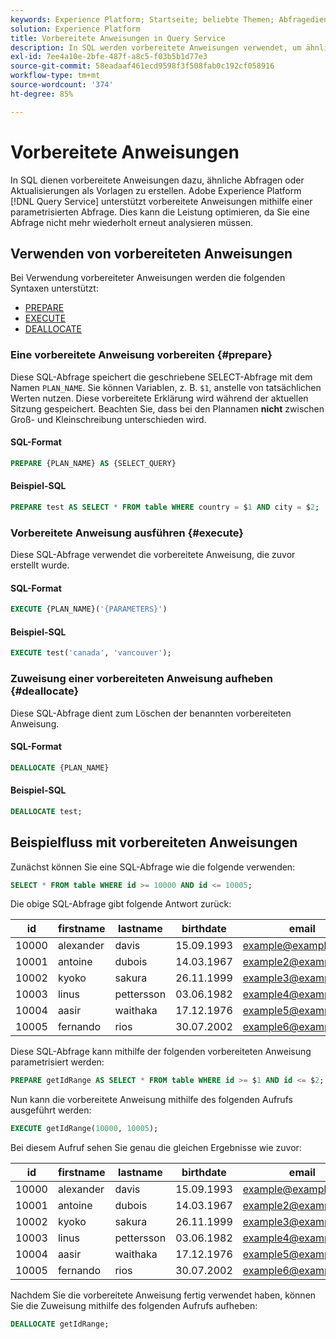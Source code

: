 ```yaml
---
keywords: Experience Platform; Startseite; beliebte Themen; Abfragedienst; Query Service; vorbereitete Anweisungen; vorbereitet; sql
solution: Experience Platform
title: Vorbereitete Anweisungen in Query Service
description: In SQL werden vorbereitete Anweisungen verwendet, um ähnliche Abfragen oder Aktualisierungen als Vorlage zu verwenden. Adobe Experience Platform Query Service unterstützt vorbereitete Anweisungen durch Einsatz einer parametrisierten Abfrage.
exl-id: 7ee4a10e-2bfe-487f-a8c5-f03b5b1d77e3
source-git-commit: 58eadaaf461ecd9598f3f508fab0c192cf058916
workflow-type: tm+mt
source-wordcount: '374'
ht-degree: 85%

---
```


# Vorbereitete Anweisungen

In SQL dienen vorbereitete Anweisungen dazu, ähnliche Abfragen oder Aktualisierungen als Vorlagen zu erstellen. Adobe Experience Platform [!DNL Query Service] unterstützt vorbereitete Anweisungen mithilfe einer parametrisierten Abfrage. Dies kann die Leistung optimieren, da Sie eine Abfrage nicht mehr wiederholt erneut analysieren müssen.

## Verwenden von vorbereiteten Anweisungen

Bei Verwendung vorbereiteter Anweisungen werden die folgenden Syntaxen unterstützt:

- [PREPARE](#prepare)
- [EXECUTE](#execute)
- [DEALLOCATE](#deallocate)

### Eine vorbereitete Anweisung vorbereiten {#prepare}

Diese SQL-Abfrage speichert die geschriebene SELECT-Abfrage mit dem Namen `PLAN_NAME`. Sie können Variablen, z. B. `$1`, anstelle von tatsächlichen Werten nutzen. Diese vorbereitete Erklärung wird während der aktuellen Sitzung gespeichert. Beachten Sie, dass bei den Plannamen **nicht** zwischen Groß- und Kleinschreibung unterschieden wird.

#### SQL-Format

```sql
PREPARE {PLAN_NAME} AS {SELECT_QUERY}
```

#### Beispiel-SQL

```sql
PREPARE test AS SELECT * FROM table WHERE country = $1 AND city = $2;
```

### Vorbereitete Anweisung ausführen {#execute}

Diese SQL-Abfrage verwendet die vorbereitete Anweisung, die zuvor erstellt wurde.

#### SQL-Format

```sql
EXECUTE {PLAN_NAME}('{PARAMETERS}')
```

#### Beispiel-SQL

```sql
EXECUTE test('canada', 'vancouver');
```

### Zuweisung einer vorbereiteten Anweisung aufheben {#deallocate}

Diese SQL-Abfrage dient zum Löschen der benannten vorbereiteten Anweisung.

#### SQL-Format

```sql
DEALLOCATE {PLAN_NAME}
```

#### Beispiel-SQL

```sql
DEALLOCATE test;
```

## Beispielfluss mit vorbereiteten Anweisungen

Zunächst können Sie eine SQL-Abfrage wie die folgende verwenden:

```sql
SELECT * FROM table WHERE id >= 10000 AND id <= 10005;
```

Die obige SQL-Abfrage gibt folgende Antwort zurück:

| id | firstname | lastname | birthdate | email | city | country |
|--- | --------- | -------- | --------- | ----- | ------- | ---- |
| 10000 | alexander | davis | 15.09.1993 | example@example.com | Vancouver | Kanada |
| 10001 | antoine | dubois | 14.03.1967 | example2@example.com | Paris | Frankreich |
| 10002 | kyoko | sakura | 26.11.1999 | example3@example.com | Tokio | Japan |
| 10003 | linus | pettersson | 03.06.1982 | example4@example.com | Stockholm | Schweden |
| 10004 | aasir | waithaka | 17.12.1976 | example5@example.com | Nairobi | Kenia |
| 10005 | fernando | rios | 30.07.2002 | example6@example.com | Santiago | Chile |

Diese SQL-Abfrage kann mithilfe der folgenden vorbereiteten Anweisung parametrisiert werden:

```sql
PREPARE getIdRange AS SELECT * FROM table WHERE id >= $1 AND id <= $2; 
```

Nun kann die vorbereitete Anweisung mithilfe des folgenden Aufrufs ausgeführt werden:

```sql
EXECUTE getIdRange(10000, 10005);
```

Bei diesem Aufruf sehen Sie genau die gleichen Ergebnisse wie zuvor:

| id | firstname | lastname | birthdate | email | city | country |
|--- | --------- | -------- | --------- | ----- | ------- | ---- |
| 10000 | alexander | davis | 15.09.1993 | example@example.com | Vancouver | Kanada |
| 10001 | antoine | dubois | 14.03.1967 | example2@example.com | Paris | Frankreich |
| 10002 | kyoko | sakura | 26.11.1999 | example3@example.com | Tokio | Japan |
| 10003 | linus | pettersson | 03.06.1982 | example4@example.com | Stockholm | Schweden |
| 10004 | aasir | waithaka | 17.12.1976 | example5@example.com | Nairobi | Kenia |
| 10005 | fernando | rios | 30.07.2002 | example6@example.com | Santiago | Chile |

Nachdem Sie die vorbereitete Anweisung fertig verwendet haben, können Sie die Zuweisung mithilfe des folgenden Aufrufs aufheben:

```sql
DEALLOCATE getIdRange;
```
